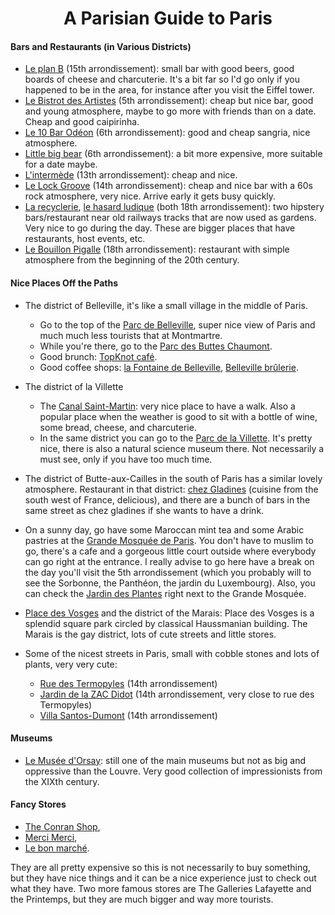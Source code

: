 <h1 align=center> A Parisian Guide to Paris </h1>

#### Bars and Restaurants (in Various Districts)

* <a href="https://www.google.com/maps/place/Plan+B/@48.8489659,2.2885123,17z/data=!3m1!4b1!4m5!3m4!1s0x47e6701a590095d1:0xe27b2d83586976fe!8m2!3d48.8489624!4d2.290701" target="_blank">Le plan B</a> (15th arrondissement): small bar with good beers, good boards of cheese and charcuterie. It's a bit far so I'd go only if you happened to be in the area, for instance after you visit the Eiffel tower.
* <a href="https://www.google.com/maps/place/Bistrot+Des+Artistes/@48.8507868,2.3454311,17z/data=!3m1!4b1!4m5!3m4!1s0x47e671e6cc2640b3:0xf937e4824f5a5f67!8m2!3d48.8507833!4d2.3476198" target="_blank">Le Bistrot des Artistes</a> (5th arrondissement): cheap but nice bar, good and young atmosphere, maybe to go more with friends than on a date. Cheap and good caipirinha.
* <a href="https://www.google.com/maps/place/10+BAR+Odeon/@48.8510944,2.3364155,17z/data=!4m12!1m6!3m5!1s0x47e671dc08be63ab:0x54e319a501032b87!2s10+BAR+Odeon!8m2!3d48.8510909!4d2.3386042!3m4!1s0x47e671dc08be63ab:0x54e319a501032b87!8m2!3d48.8510909!4d2.3386042" target="_blank">Le 10 Bar Odéon</a> (6th arrondissement): good and cheap sangria, nice atmosphere.
* <a href="https://www.google.com/maps/place/Little+big+bear/@48.8495715,2.3380998,17z/data=!4m12!1m6!3m5!1s0x47e671dc45a3f0af:0x85a6359308143f4f!2sLittle+big+bear!8m2!3d48.849568!4d2.3402885!3m4!1s0x47e671dc45a3f0af:0x85a6359308143f4f!8m2!3d48.849568!4d2.3402885" target="_blank">Little big bear</a> (6th arrondissement): a bit more expensive, more suitable for a date maybe.
* <a href="https://www.google.com/maps/place/L'interm%C3%A8de/@48.8373741,2.3580321,17z/data=!4m12!1m6!3m5!1s0x47e671f499e923f1:0x3aa39cd88aef26c6!2sL'interm%C3%A8de!8m2!3d48.8373706!4d2.3602208!3m4!1s0x47e671f499e923f1:0x3aa39cd88aef26c6!8m2!3d48.8373706!4d2.3602208" target="_blank">L'intermède</a> (13th arrondissement): cheap and nice.
* <a href="https://www.google.com/maps/place/Plan+B/@48.8489659,2.2885123,17z/data=!3m1!4b1!4m5!3m4!1s0x47e6701a590095d1:0xe27b2d83586976fe!8m2!3d48.8489624!4d2.290701" target="_blank">Le Lock Groove</a> (14th arrondissement): cheap and nice bar with a 60s rock atmosphere, very nice. Arrive early it gets busy quickly.
* <a href="https://www.google.com/maps/place/La+Recyclerie/@48.897626,2.3418491,17z/data=!4m12!1m6!3m5!1s0x47e66ef5944a85d3:0x3ce19c17a7b9524!2sLa+Recyclerie!8m2!3d48.8976225!4d2.3440378!3m4!1s0x47e66ef5944a85d3:0x3ce19c17a7b9524!8m2!3d48.8976225!4d2.3440378" target="_blank">La recyclerie</a>, <a href="https://www.google.com/maps/place/Le+Hasard+Ludique/@48.8957053,2.3264077,17z/data=!4m12!1m6!3m5!1s0x47e66dd40cb72bc7:0x118df357b697b0c5!2sLe+Hasard+Ludique!8m2!3d48.8957018!4d2.3285964!3m4!1s0x47e66dd40cb72bc7:0x118df357b697b0c5!8m2!3d48.8957018!4d2.3285964" target="_blank">le hasard ludique</a> (both 18th arrondissement): two hipstery bars/restaurant near old railways tracks that are now used as gardens. Very nice to go during the day. These are bigger places that have restaurants, host events, etc.
* <a href="https://www.google.com/maps/place/Bouillon+pigalle/@48.8826552,2.3352748,17z/data=!4m12!1m6!3m5!1s0x47e66e45c7d2be55:0x6c3d2c3b62dc00e6!2sBouillon+pigalle!8m2!3d48.8826517!4d2.3374635!3m4!1s0x47e66e45c7d2be55:0x6c3d2c3b62dc00e6!8m2!3d48.8826517!4d2.3374635" target="_blank">Le Bouillon Pigalle</a> (18th arrondissement): restaurant with simple atmosphere from the beginning of the 20th century.


#### Nice Places Off the Paths

* The district of Belleville, it's like a small village in the middle of Paris.
    * Go to the top of the <a href="https://www.google.com/maps/place/Parc+de+Belleville/@48.8710713,2.3825164,17z/data=!4m12!1m6!3m5!1s0x47e66debe15d0db7:0xdb7febfbfbe44e8f!2sParc+de+Belleville!8m2!3d48.8710678!4d2.3847051!3m4!1s0x47e66debe15d0db7:0xdb7febfbfbe44e8f!8m2!3d48.8710678!4d2.3847051" target="_blank">Parc de Belleville</a>, super nice view of Paris and much much less tourists that at Montmartre.
    * While you're there, go to the <a href="https://www.google.com/maps/place/Parc+des+Buttes-Chaumont/@48.8809531,2.3805722,17z/data=!4m12!1m6!3m5!1s0x47e66dc6143ed387:0xf26bed6076959491!2sParc+des+Buttes-Chaumont!8m2!3d48.8809496!4d2.3827609!3m4!1s0x47e66dc6143ed387:0xf26bed6076959491!8m2!3d48.8809496!4d2.3827609" target="_blank">Parc des Buttes Chaumont</a>.
    * Good brunch: <a href="https://www.google.com/maps/place/TopKnot+Caf%C3%A9/@48.8749122,2.3839643,17z/data=!4m12!1m6!3m5!1s0x47e66dea0fe4167b:0x9eebc28713dd5b1e!2sTopKnot+Caf%C3%A9!8m2!3d48.8749087!4d2.386153!3m4!1s0x47e66dea0fe4167b:0x9eebc28713dd5b1e!8m2!3d48.8749087!4d2.386153" target="_blank">TopKnot café</a>.
    * Good coffee shops: <a href="https://www.google.com/maps/place/La+Fontaine+de+Belleville/@48.8758654,2.3661631,17z/data=!4m12!1m6!3m5!1s0x47e66e0aab1e6b97:0xc305db060effaf6c!2sLa+Fontaine+de+Belleville!8m2!3d48.8758619!4d2.3683518!3m4!1s0x47e66e0aab1e6b97:0xc305db060effaf6c!8m2!3d48.8758619!4d2.3683518" target="_blank">la Fontaine de Belleville</a>, <a href="https://www.google.com/maps/place/Belleville+Br%C3%BBlerie+-+Paris+-+%22Le+Quartier+G%C3%A9n%C3%A9ral%22/@48.8832574,2.3720595,17z/data=!4m12!1m6!3m5!1s0x47e66d0412185e33:0x5f1c50fa9d26eb79!2sBelleville+Br%C3%BBlerie+-+Paris+-+%22Le+Quartier+G%C3%A9n%C3%A9ral%22!8m2!3d48.8832539!4d2.3742482!3m4!1s0x47e66d0412185e33:0x5f1c50fa9d26eb79!8m2!3d48.8832539!4d2.3742482" target="_blank">Belleville brûlerie</a>.

* The district of la Villette
    * The <a href="https://www.google.com/maps/place/Canal+Saint-Martin/@48.8767022,2.3640428,17.93z/data=!4m5!3m4!1s0x47e66e75a525055f:0xcc0b30bb4ea9216f!8m2!3d48.8651816!4d2.3673393" target="_blank">Canal Saint-Martin</a>: very nice place to have a walk. Also a popular place when the weather is good to sit with a bottle of wine, some bread, cheese, and charcuterie.
    * In the same district you can go to the <a href="https://www.google.com/maps/place/La+Villette/@48.8938524,2.3880713,17z/data=!3m1!4b1!4m5!3m4!1s0x47e66dc9c9c1ba1d:0xf853a3c25346e69f!8m2!3d48.8938489!4d2.39026" target="_blank">Parc de la Villette</a>. It's pretty nice, there is also a natural science museum there. Not necessarily a must see, only if you have too much time.

* The district of Butte-aux-Cailles in the south of Paris has a similar lovely atmosphere. Restaurant in that district: <a href="https://www.google.com/maps/place/Chez+Gladines/@48.8288075,2.3484113,17z/data=!4m12!1m6!3m5!1s0x47e6719100adc7e5:0x9fe67cea24d0331d!2sChez+Gladines!8m2!3d48.828804!4d2.3506!3m4!1s0x47e6719100adc7e5:0x9fe67cea24d0331d!8m2!3d48.828804!4d2.3506" target="_blank">chez Gladines</a> (cuisine from the south west of France, delicious), and there are a bunch of bars in the same street as chez gladines if she wants to have a drink.

* On a sunny day, go have some Maroccan mint tea and some Arabic pastries at the <a href="https://www.google.com/maps/place/Grande+Mosqu%C3%A9e+de+Paris/@48.8418451,2.3529833,17z/data=!4m12!1m6!3m5!1s0x47e671f1df8cdb07:0x11888bd44db86ccb!2sGrande+Mosqu%C3%A9e+de+Paris!8m2!3d48.8418416!4d2.355172!3m4!1s0x47e671f1df8cdb07:0x11888bd44db86ccb!8m2!3d48.8418416!4d2.355172" target="_blank">Grande Mosquée de Paris</a>. You don't have to muslim to go, there's a cafe and a gorgeous little court outside where everybody can go right at the entrance. I really advise to go here have a break on the day you'll visit the 5th arrondissement (which you probably will to see the Sorbonne, the Panthéon, the jardin du Luxembourg). Also, you can check the <a href="https://www.google.com/maps/place/Jardin+des+Plantes/@48.8433322,2.35877,17z/data=!3m1!4b1!4m5!3m4!1s0x47e671f0d126ec6b:0xa67a22fb91573d4e!8m2!3d48.8433287!4d2.3609587" target="_blank">Jardin des Plantes</a> right next to the Grande Mosquée.

* <a href="https://www.google.com/maps/place/Place+des+Vosges/@48.8556149,2.3633379,17z/data=!3m1!4b1!4m5!3m4!1s0x47e671ffe088e851:0x64d877a597074ca8!8m2!3d48.8556114!4d2.3655266" target="_blank">Place des Vosges</a> and the district of the Marais: Place des Vosges is a splendid square park circled by classical Haussmanian building. The Marais is the gay district, lots of cute streets and little stores.

* Some of the nicest streets in Paris, small with cobble stones and lots of plants, very very cute:
    * <a href="https://www.google.com/maps/place/Rue+des+Thermopyles,+75014+Paris,+France/@48.8327688,2.3165929,17z/data=!4m13!1m7!3m6!1s0x47e6704b40595d43:0x7a9a2684c792c0c!2sRue+des+Thermopyles,+75014+Paris,+France!3b1!8m2!3d48.832826!4d2.3187475!3m4!1s0x47e6704b40595d43:0x7a9a2684c792c0c!8m2!3d48.832826!4d2.3187475" target="_blank">Rue des Termopyles</a> (14th arrondissement)
    * <a href="https://www.google.com/maps/place/48%C2%B050'01.9%22N+2%C2%B019'11.4%22E/@48.8327688,2.3165929,17z/data=!4m14!1m7!3m6!1s0x47e6704b40595d43:0x7a9a2684c792c0c!2sRue+des+Thermopyles,+75014+Paris,+France!3b1!8m2!3d48.832826!4d2.3187475!3m5!1s0x0:0x0!7e2!8m2!3d48.8338625!4d2.3198238" target="_blank">Jardin de la ZAC Didot</a> (14th arrondissement, very close to rue des Termopyles)
    * <a href="https://www.google.com/maps/place/Villa+Santos-Dumont,+75015+Paris,+France/@48.833187,2.3023201,17z/data=!3m1!4b1!4m5!3m4!1s0x47e67046ea74d53b:0x6ac46886c4d2d55e!8m2!3d48.8331835!4d2.3045088" target="_blank">Villa Santos-Dumont</a> (14th arrondissement)


#### Museums

* <a href="https://www.google.com/maps/place/Mus%C3%A9e+d'Orsay/@48.8599649,2.3243727,17z/data=!3m1!4b1!4m5!3m4!1s0x47e66e2bb630941b:0xd071bd8cb14423d8!8m2!3d48.8599614!4d2.3265614" target="_blank">Le Musée d'Orsay</a>: still one of the main museums but not as big and oppressive than the Louvre. Very good collection of impressionists from the XIXth century.

#### Fancy Stores

* <a href="https://www.google.com/maps/place/The+Conran+Shop/@48.8518065,2.3215393,17z/data=!3m1!4b1!4m5!3m4!1s0x47e671d484a7a5f9:0xda07fab6cddaf5ce!8m2!3d48.851803!4d2.323728" target="_blank">The Conran Shop</a>,
* <a href="https://www.google.com/maps/place/Merci,+Merci+!/@48.8905102,2.3292202,17z/data=!3m1!4b1!4m5!3m4!1s0x47e66f538218ebbd:0xa805e1d160d352da!8m2!3d48.8905067!4d2.3314089" target="_blank">Merci Merci</a>,
* <a href="https://www.google.com/maps/place/Le+Bon+March%C3%A9/@48.8511389,2.3221761,17z/data=!3m1!4b1!4m5!3m4!1s0x47e671d39ebb8601:0xd99b7bf65c716272!8m2!3d48.8511354!4d2.3243648" target="_blank">Le bon marché</a>.

They are all pretty expensive so this is not necessarily to buy something, but they have nice things and it can be a nice experience just to check out what they have. Two more famous stores are The Galleries Lafayette and the Printemps, but they are much bigger and way more tourists.

